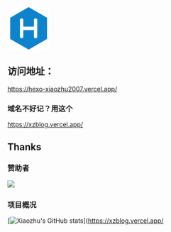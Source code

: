 ![Hexo Logo](https://github.com/vercel/vercel/blob/master/packages/frameworks/logos/hexo.svg)
## 访问地址：
https://hexo-xiaozhu2007.vercel.app/
<br>
### 域名不好记？用这个 

https://xzblog.vercel.app/

## Thanks

### 赞助者

<div>
<a href="https://github.com/" target="_blank">
    <img height="60px" src="https://s3.ax1x.com/2021/02/25/yvmCY4.png">
</a>
</div>

### 项目概况

[![Xiaozhu's GitHub stats](https://github-readme-stats.vercel.app/api?username=xiaozhu2007&repo=hexo&locale=cn&show_owner)](https://xzblog.vercel.app/
